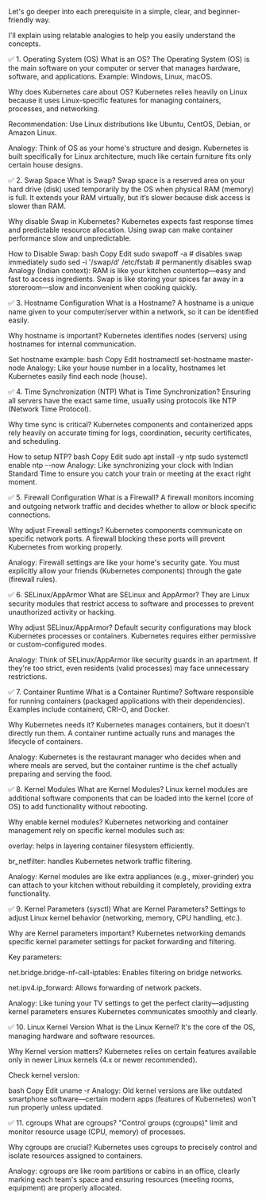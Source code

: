 Let's go deeper into each prerequisite in a simple, clear, and beginner-friendly way.

I'll explain using relatable analogies to help you easily understand the concepts.

✅ 1. Operating System (OS)
What is an OS?
The Operating System (OS) is the main software on your computer or server that manages hardware, software, and applications.
Example: Windows, Linux, macOS.

Why does Kubernetes care about OS?
Kubernetes relies heavily on Linux because it uses Linux-specific features for managing containers, processes, and networking.

Recommendation:
Use Linux distributions like Ubuntu, CentOS, Debian, or Amazon Linux.

Analogy:
Think of OS as your home's structure and design. Kubernetes is built specifically for Linux architecture, much like certain furniture fits only certain house designs.

✅ 2. Swap Space
What is Swap?
Swap space is a reserved area on your hard drive (disk) used temporarily by the OS when physical RAM (memory) is full. It extends your RAM virtually, but it’s slower because disk access is slower than RAM.

Why disable Swap in Kubernetes?
Kubernetes expects fast response times and predictable resource allocation. Using swap can make container performance slow and unpredictable.

How to Disable Swap:
bash
Copy
Edit
sudo swapoff -a  # disables swap immediately
sudo sed -i '/swap/d' /etc/fstab  # permanently disables swap
Analogy (Indian context):
RAM is like your kitchen countertop—easy and fast to access ingredients. Swap is like storing your spices far away in a storeroom—slow and inconvenient when cooking quickly.

✅ 3. Hostname Configuration
What is a Hostname?
A hostname is a unique name given to your computer/server within a network, so it can be identified easily.

Why hostname is important?
Kubernetes identifies nodes (servers) using hostnames for internal communication.

Set hostname example:
bash
Copy
Edit
hostnamectl set-hostname master-node
Analogy:
Like your house number in a locality, hostnames let Kubernetes easily find each node (house).

✅ 4. Time Synchronization (NTP)
What is Time Synchronization?
Ensuring all servers have the exact same time, usually using protocols like NTP (Network Time Protocol).

Why time sync is critical?
Kubernetes components and containerized apps rely heavily on accurate timing for logs, coordination, security certificates, and scheduling.

How to setup NTP?
bash
Copy
Edit
sudo apt install -y ntp
sudo systemctl enable ntp --now
Analogy:
Like synchronizing your clock with Indian Standard Time to ensure you catch your train or meeting at the exact right moment.

✅ 5. Firewall Configuration
What is a Firewall?
A firewall monitors incoming and outgoing network traffic and decides whether to allow or block specific connections.

Why adjust Firewall settings?
Kubernetes components communicate on specific network ports. A firewall blocking these ports will prevent Kubernetes from working properly.

Analogy:
Firewall settings are like your home's security gate. You must explicitly allow your friends (Kubernetes components) through the gate (firewall rules).

✅ 6. SELinux/AppArmor
What are SELinux and AppArmor?
They are Linux security modules that restrict access to software and processes to prevent unauthorized activity or hacking.

Why adjust SELinux/AppArmor?
Default security configurations may block Kubernetes processes or containers. Kubernetes requires either permissive or custom-configured modes.

Analogy:
Think of SELinux/AppArmor like security guards in an apartment. If they're too strict, even residents (valid processes) may face unnecessary restrictions.

✅ 7. Container Runtime
What is a Container Runtime?
Software responsible for running containers (packaged applications with their dependencies). Examples include containerd, CRI-O, and Docker.

Why Kubernetes needs it?
Kubernetes manages containers, but it doesn't directly run them. A container runtime actually runs and manages the lifecycle of containers.

Analogy:
Kubernetes is the restaurant manager who decides when and where meals are served, but the container runtime is the chef actually preparing and serving the food.

✅ 8. Kernel Modules
What are Kernel Modules?
Linux kernel modules are additional software components that can be loaded into the kernel (core of OS) to add functionality without rebooting.

Why enable kernel modules?
Kubernetes networking and container management rely on specific kernel modules such as:

overlay: helps in layering container filesystem efficiently.

br_netfilter: handles Kubernetes network traffic filtering.

Analogy:
Kernel modules are like extra appliances (e.g., mixer-grinder) you can attach to your kitchen without rebuilding it completely, providing extra functionality.

✅ 9. Kernel Parameters (sysctl)
What are Kernel Parameters?
Settings to adjust Linux kernel behavior (networking, memory, CPU handling, etc.).

Why are Kernel parameters important?
Kubernetes networking demands specific kernel parameter settings for packet forwarding and filtering.

Key parameters:

net.bridge.bridge-nf-call-iptables: Enables filtering on bridge networks.

net.ipv4.ip_forward: Allows forwarding of network packets.

Analogy:
Like tuning your TV settings to get the perfect clarity—adjusting kernel parameters ensures Kubernetes communicates smoothly and clearly.

✅ 10. Linux Kernel Version
What is the Linux Kernel?
It's the core of the OS, managing hardware and software resources.

Why Kernel version matters?
Kubernetes relies on certain features available only in newer Linux kernels (4.x or newer recommended).

Check kernel version:

bash
Copy
Edit
uname -r
Analogy:
Old kernel versions are like outdated smartphone software—certain modern apps (features of Kubernetes) won't run properly unless updated.

✅ 11. cgroups
What are cgroups?
"Control groups (cgroups)" limit and monitor resource usage (CPU, memory) of processes.

Why cgroups are crucial?
Kubernetes uses cgroups to precisely control and isolate resources assigned to containers.

Analogy:
cgroups are like room partitions or cabins in an office, clearly marking each team's space and ensuring resources (meeting rooms, equipment) are properly allocated.